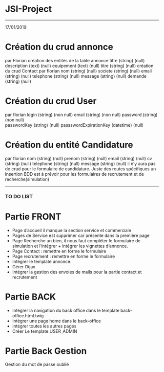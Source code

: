 # JSI-Project

______________________________________________________________________________________________________________________________
17/01/2019
# Création du crud annonce
par Florian
création des entités de la table annonce
titre (string) (null)	description (text) (null)	equipement (text) (null)	titre (string) (null)
création du crud Contact
par florian
nom (string) (null)	societe (string) (null)	email (string) (null)
telephone (string) (null)	message (string) (null)	demande (string) (null)

# Création du crud User
par florian
login (string) (non null)	email (string) (non null)	password (string) (non null)	
passwordKey (string) (null)		passswordExpirationKey (datetime) (null)

# Création du entité Candidature
par florian
nom (string) (null)	prenom (string) (null)	email (string) (null)
cv (string) (null)	telephone (string) (null)	message (string) (null)
il n’y aura pas de crud pour le formulaire de candidature.
Juste des routes spécifiques 
un insertion BDD est à prévoir pour les formulaires de recrutement et de recherche(simulation)
______________________________________________________________________________________________________________________________

### TO DO LIST
# Partie FRONT
- Page d’accueil il manque la section service et commerciale 
- Pages de Service est supprimer car présente dans la première page 
- Page Recherche un bien, il nous faut compléter le formulaire de simulation et l’intégrer +  intégrer les vignettes d’annonce.
- Page Contact : remettre en forme le formulaire 
- Page recrutement : remettre en forme le formulaire 
- Intégrer le template annonce.
- Gérer l’Ajax
- Intégrer la gestion des envoies de mails pour la partie contact et recrutement 
# Partie BACK
- Intégrer la navigation du back office dans le template back-office.html.twig
- Intégrer une page home dans le back-office
- Intégrer toutes les autres pages 
- Créer Le template USER_ADMIN

# Partie Back Gestion
Gestion du mot de passe oublié


